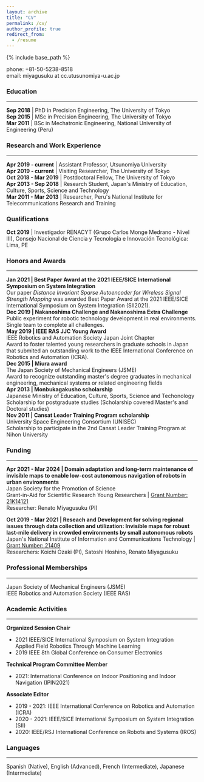 ```yaml
---
layout: archive
title: "CV"
permalink: /cv/
author_profile: true
redirect_from:
  - /resume
---
```


{% include base_path %}

phone: +81-50-5238-8518 <br/>
email: miyagusuku at cc.utusunomiya-u.ac.jp <br/>

### Education
---
**Sep 2018**  | PhD in Precision Engineering, The University of Tokyo <br/>
**Sep 2015**  | MSc in Precision Engineering, The University of Tokyo <br/>
**Mar 2011**  | BSc in Mechatronic Engineering, National University of Engineering (Peru)

### Research and Work Experience
---
**Apr 2019 - current** | Assistant Professor, Utsunomiya University <br/>
**Apr 2019 - current** | Visiting Researcher, The University of Tokyo <br/>
**Oct 2018 - Mar 2019** | Postdoctoral Fellow, The University of Tokyo <br/>
**Apr 2013 - Sep 2018** | Research Student, Japan's Ministry of Education, Culture, Sports, Science and Technology <br/>
**Mar 2011 - Mar 2013** | Researcher, Peru's National Institute for Telecommunications Research and Training <br/>

### Qualifications
**Oct 2019** | Investigador RENACYT (Grupo Carlos Monge Medrano - Nivel III), Consejo Nacional de Ciencia y Tecnología e Innovación Tecnológica: Lima, PE

### Honors and Awards
---
**Jan 2021 | Best Paper Award at the 2021 IEEE/SICE International Symposium on System Integration** <br/>
Our paper *Distance Invariant Sparse Autoencoder for Wireless Signal Strength Mapping* was awarded Best Paper Award at the 2021 IEEE/SICE International Symposium on System Integration (SII2021). <br/>
**Dec 2019 | Nakanoshima Challenge and Nakanoshima Extra Challenge** <br/>
Public experiment for robotic technology development in real environments. <br/>
Single team to complete all challenges. <br/>
**May 2019 | IEEE RAS JJC Young Award** <br/>
IEEE Robotics and Automation Society Japan Joint Chapter <br/>
Award to foster talented young researchers in graduate schools in Japan that submited an outstanding work to the IEEE International Conference on Robotics and Automation (ICRA). <br/>
**Dec 2015 | Miura award** <br/>
The Japan Society of Mechanical Engineers (JSME) <br/>
Award to recognize outstanding master's degree graduates in mechanical engineering, mechanical systems or related engineering fields <br/>
**Apr 2013 | Monbukagakusho scholarship** <br/>
Japanese Ministry of Education, Culture, Sports, Science and Techonology <br/>
Scholarship for postgraduate studies (Scholarship covered Master's and Doctoral studies) <br/>
**Nov 2011 | Cansat Leader Training Program scholarship** <br/>
University Space Engineering Consortium (UNISEC) <br/>
Scholarship to participate in the 2nd Cansat Leader Training Program at Nihon University <br/>

### Funding
---
**Apr 2021 - Mar 2024 | Domain adaptation and long-term maintenance of invisible maps to enable low-cost autonomous navigation of robots in urban environments** <br/>
Japan Society for the Promotion of Science <br/>
Grant-in-Aid for Scientific Research Young Researchers | [Grant Number: 21K14121](https://kaken.nii.ac.jp/ja/grant/KAKENHI-PROJECT-21K14121/)<br/>
Researcher: Renato Miyagusuku (PI)<br/>

**Oct 2019 - Mar 2021 | Reseach and Development for solving regional issues through data collection and utilization: Invisible maps for robust last-mile delivery in crowded environments by small autonomous robots** <br/>
Japan's National Institute of Information and Communications Technology | [Grant Number: 21409](https://www.nict.go.jp/collabo/commission/k_21409.html)<br/>
Researchers: Koichi Ozaki (PI), Satoshi Hoshino, Renato Miyagusuku <br/>

### Professional Memberships
---
Japan Society of Mechanical Engineers (JSME) <br/>
IEEE Robotics and Automation Society (IEEE RAS) <br/>

### Academic Activities
---
**Organized Session Chair** <br/>
* 2021 IEEE/SICE International Symposium on System Integration <br/>
  Applied Field Robotics Through Machine Learning
* 2019 IEEE 8th Global Conference on Consumer Electronics

**Technical Program Committee Member**
* 2021: International Conference on Indoor Positioning and Indoor Navigation (IPIN2021)

**Associate Editor** <br/>
* 2019 - 2021: IEEE International Conference on Robotics and Automation (ICRA)
* 2020 - 2021: IEEE/SICE International Symposium on System Integration (SII)
* 2020: IEEE/RSJ International Conference on Robots and Systems (IROS)

### Languages
---
Spanish (Native), English (Advanced), French (Intermediate), Japanese (Intermediate) <br/>
